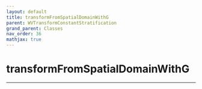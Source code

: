 ```yaml
---
layout: default
title: transformFromSpatialDomainWithG
parent: WVTransformConstantStratification
grand_parent: Classes
nav_order: 36
mathjax: true
---
```


#  transformFromSpatialDomainWithG




---

